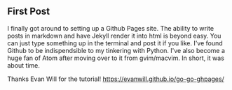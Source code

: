 ## First Post

I finally got around to setting up a Github Pages site. The ability to write posts in markdown and have Jekyll render it into html is beyond easy. You can just type something up in the terminal and post it if you like. I've found Github to be indispendsible to my tinkering with Python. I've also become a huge fan of Atom after moving over to it from gvim/macvim. In short, it was about time. 

Thanks Evan Will for the tutorial! 
https://evanwill.github.io/go-go-ghpages/


